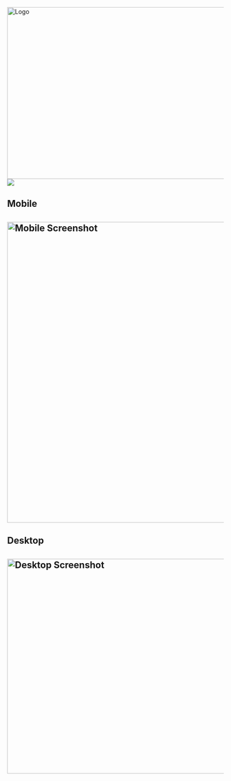  <img align="center" height="400" width="700" src="https://user-images.githubusercontent.com/70667947/130655443-6eece438-741a-421d-a07a-51562596ac47.png" alt="Logo">
 <img src="https://img.shields.io/twitter/url?url=https%3A%2F%2Fgithub.com%2FRenanEfrem%2FInstagram-Clone">
 <h2>Mobile<h2>
 <img  align="center" height="700" width="700" src="https://user-images.githubusercontent.com/70667947/130653504-664b5491-399b-42a1-bb8e-17826550f2e1.png" alt="Mobile Screenshot">
 <h2>Desktop<h2>
 <img  align="center" height="500" width="1000" src="https://user-images.githubusercontent.com/70667947/130653551-494afa39-f2d0-47d6-a240-7e813d9e9eb8.png" alt="Desktop Screenshot"> 

